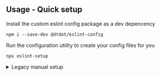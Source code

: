 ## Usage - Quick setup

Install the custom eslint config package as a dev depencency
```
npm i --save-dev @dtdot/eslint-config
```

Run the configuration utility to create your config files for you
```
npx eslint-setup
```

<details>
  <summary>Legacy manual setup</summary>
  
  ## Usage - Legacy manual setup

  ### Peer Dependences

  Install the peer dependencies via
  ```
  npm i --save-dev @trivago/prettier-plugin-sort-imports @typescript-eslint/eslint-plugin @typescript-eslint/parser eslint eslint-config-prettier eslint-plugin-prettier prettier @dtdot/eslint-config
  ```

  If using the react config, install the following packages too
  ```
  npm i --save-dev eslint-plugin-react eslint-plugin-react-hooks
  ```

  ### Eslint

  Create an eslint confg file with the following contents

  `.eslintrc.js`
  ```js
  module.exports = {
    env: {
      node: true,
      es6: true,
      mocha: true,
      browser: true,
    },
    extends: ['@dtdot/eslint-config/base'],
    ignorePatterns: ['node_modules', 'dist', '.prettierrc.js', '.eslintrc.js'],
  };
  ```

  ### Prettier

  Create a prettier config file with the following contents

  `.prettierrc.js`
  ```js
  const config = require('@dtdot/eslint-config/prettier');
  module.exports = config;
  ```

</details>
